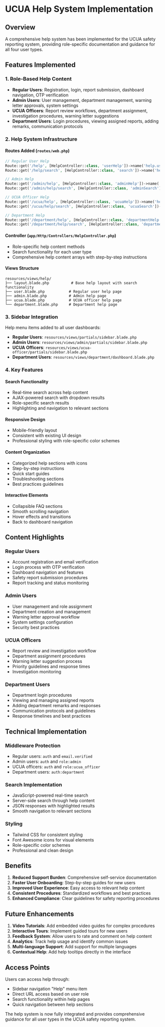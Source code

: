 # UCUA Help System Implementation

## Overview
A comprehensive help system has been implemented for the UCUA safety reporting system, providing role-specific documentation and guidance for all four user types.

## Features Implemented

### 1. **Role-Based Help Content**
- **Regular Users**: Registration, login, report submission, dashboard navigation, OTP verification
- **Admin Users**: User management, department management, warning letter approvals, system settings
- **UCUA Officers**: Report review workflows, department assignment, investigation procedures, warning letter suggestions
- **Department Users**: Login procedures, viewing assigned reports, adding remarks, communication protocols

### 2. **Help System Infrastructure**

#### Routes Added (`routes/web.php`)
```php
// Regular User Help
Route::get('/help', [HelpController::class, 'userHelp'])->name('help.user');
Route::get('/help/search', [HelpController::class, 'search'])->name('help.search');

// Admin Help
Route::get('/admin/help', [HelpController::class, 'adminHelp'])->name('help.admin');
Route::get('/admin/help/search', [HelpController::class, 'adminSearch'])->name('help.admin.search');

// UCUA Officer Help
Route::get('/ucua/help', [HelpController::class, 'ucuaHelp'])->name('help.ucua');
Route::get('/ucua/help/search', [HelpController::class, 'ucuaSearch'])->name('help.ucua.search');

// Department Help
Route::get('/department/help', [HelpController::class, 'departmentHelp'])->name('help.department');
Route::get('/department/help/search', [HelpController::class, 'departmentSearch'])->name('help.department.search');
```

#### Controller (`app/Http/Controllers/HelpController.php`)
- Role-specific help content methods
- Search functionality for each user type
- Comprehensive help content arrays with step-by-step instructions

#### Views Structure
```
resources/views/help/
├── layout.blade.php          # Base help layout with search functionality
├── user.blade.php           # Regular user help page
├── admin.blade.php          # Admin help page
├── ucua.blade.php           # UCUA officer help page
└── department.blade.php     # Department help page
```

### 3. **Sidebar Integration**
Help menu items added to all user dashboards:
- **Regular Users**: `resources/views/partials/sidebar.blade.php`
- **Admin Users**: `resources/views/admin/partials/sidebar.blade.php`
- **UCUA Officers**: `resources/views/ucua-officer/partials/sidebar.blade.php`
- **Department Users**: `resources/views/department/dashboard.blade.php`

### 4. **Key Features**

#### Search Functionality
- Real-time search across help content
- AJAX-powered search with dropdown results
- Role-specific search results
- Highlighting and navigation to relevant sections

#### Responsive Design
- Mobile-friendly layout
- Consistent with existing UI design
- Professional styling with role-specific color schemes

#### Content Organization
- Categorized help sections with icons
- Step-by-step instructions
- Quick start guides
- Troubleshooting sections
- Best practices guidelines

#### Interactive Elements
- Collapsible FAQ sections
- Smooth scrolling navigation
- Hover effects and transitions
- Back to dashboard navigation

## Content Highlights

### Regular Users
- Account registration and email verification
- Login process with OTP verification
- Dashboard navigation and features
- Safety report submission procedures
- Report tracking and status monitoring

### Admin Users
- User management and role assignment
- Department creation and management
- Warning letter approval workflow
- System settings configuration
- Security best practices

### UCUA Officers
- Report review and investigation workflow
- Department assignment procedures
- Warning letter suggestion process
- Priority guidelines and response times
- Investigation monitoring

### Department Users
- Department login procedures
- Viewing and managing assigned reports
- Adding department remarks and responses
- Communication protocols and guidelines
- Response timelines and best practices

## Technical Implementation

### Middleware Protection
- Regular users: `auth` and `email.verified`
- Admin users: `auth` and `role:admin`
- UCUA officers: `auth` and `role:ucua_officer`
- Department users: `auth:department`

### Search Implementation
- JavaScript-powered real-time search
- Server-side search through help content
- JSON responses with highlighted results
- Smooth navigation to relevant sections

### Styling
- Tailwind CSS for consistent styling
- Font Awesome icons for visual elements
- Role-specific color schemes
- Professional and clean design

## Benefits

1. **Reduced Support Burden**: Comprehensive self-service documentation
2. **Faster User Onboarding**: Step-by-step guides for new users
3. **Improved User Experience**: Easy access to relevant help content
4. **Consistent Procedures**: Standardized workflows and best practices
5. **Enhanced Compliance**: Clear guidelines for safety reporting procedures

## Future Enhancements

1. **Video Tutorials**: Add embedded video guides for complex procedures
2. **Interactive Tours**: Implement guided tours for new users
3. **Feedback System**: Allow users to rate and comment on help content
4. **Analytics**: Track help usage and identify common issues
5. **Multi-language Support**: Add support for multiple languages
6. **Contextual Help**: Add help tooltips directly in the interface

## Access Points

Users can access help through:
- Sidebar navigation "Help" menu item
- Direct URL access based on user role
- Search functionality within help pages
- Quick navigation between help sections

The help system is now fully integrated and provides comprehensive guidance for all user types in the UCUA safety reporting system.
